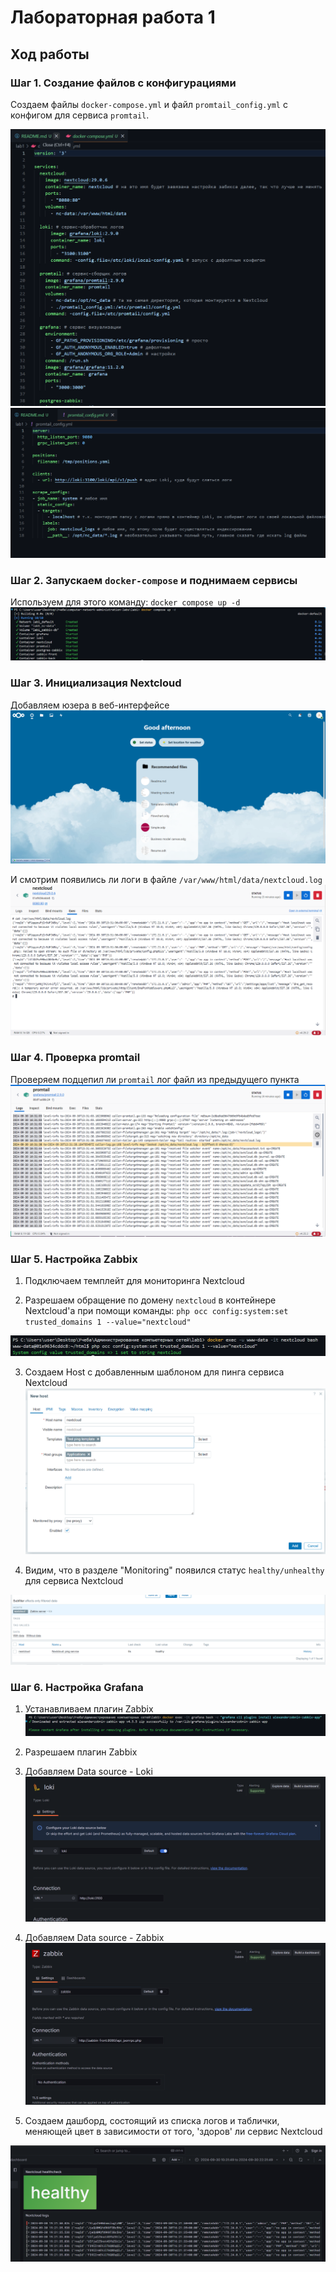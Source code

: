 # Лабораторная работа 1

## Ход работы

### Шаг 1. Создание файлов с конфигурациями

Создаем файлы `docker-compose.yml` и файл `promtail_config.yml` с конфигом для сервиса `promtail`.

![docker-compose.yml](images/Screenshot_1.png)
![promtail_config.yml](images/Screenshot_2.png)

### Шаг 2. Запускаем `docker-compose` и поднимаем сервисы

Используем для этого команду: `docker compose up -d`
![Запуск сервисов](images/Screenshot_0.png)

### Шаг 3. Инициализация Nextcloud

Добавляем юзера в веб-интерфейсе
![Nextcloud](images/Screenshot_3.png)

И смотрим появились ли логи в файле `/var/www/html/data/nextcloud.log`
![Nextcloud logs](images/Screenshot_4.png)

### Шаг 4. Проверка promtail

Проверяем подцепил ли `promtail` лог файл из предыдущего пункта
![Promtail logs](images/Screenshot_5.png)

### Шаг 5. Настройка Zabbix

1. Подключаем темплейт для мониторинга Nextcloud

2. Разрешаем обращение по домену `nextcloud` в контейнере Nextcloud'а при помощи команды: `php occ config:system:set trusted_domains 1 --value="nextcloud"`

![Allow nextcloud domain](images/Screenshot_6.png)

3. Создаем Host с добавленным шаблоном для пинга сервиса Nextcloud
![Add nextcloud host](images/Screenshot_7.png)

4. Видим, что в разделе "Monitoring" появился статус `healthy/unhealthy` для сервиса Nextcloud

![Nextcloud healthiness](images/Screenshot_8.png)

### Шаг 6. Настройка Grafana
1. Устанавливаем плагин Zabbix
![Nextcloud healthiness](images/Screenshot_9.png)

2. Разрешаем плагин Zabbix

3. Добавляем Data source - Loki
![Nextcloud healthiness](images/Screenshot_10.png)

4. Добавляем Data source - Zabbix
![Nextcloud healthiness](images/Screenshot_11.png)
   
5. Создаем дашборд, состоящий из списка логов и таблички, меняющей цвет в зависимости от того, 'здоров' ли сервис Nextcloud

![Nextcloud healthiness](images/Screenshot_12.png)
